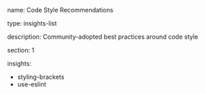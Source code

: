 name: Code Style Recommendations

type: insights-list

description: Community-adopted best practices around code style

section: 1

insights:
  - styling-brackets
  - use-eslint
